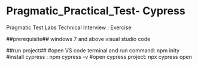 # Pragmatic_Practical_Test- Cypress

Pragmatic Test Labs Technical Interview : Exercise

##prerequisite##
windows 7 and above
visual studio code

##run project##
#open VS code terminal and run command:
npm inity
#install cypress :
npm cypress -v
#open cypress project:
npx cypress open

